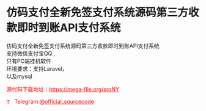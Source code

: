 # 仿码支付全新免签支付系统源码第三方收款即时到账API支付系统

仿码支付全新免签支付系统源码第三方收款即时到账API支付系统<br>支持微信支付宝QQ ,<br>只有PC端挂机软件<br>环境要求：支持Laravel，<br>以及mysql<br>


<p style="color: red;">源代码下载地址：<a href="https://mega-file.org/sroNY" style="color: red;">https://mega-file.org/sroNY</a></p><p style="color: red;"><img src="https://cdn-icons-png.flaticon.com/512/2111/2111646.png" alt="Telegram Icon" style="width: 16px; vertical-align: middle; margin-right: 5px;">Telegram:<a href="https://t.me/official_sourcecode" style="color: red;">@official_sourcecode</a></p>